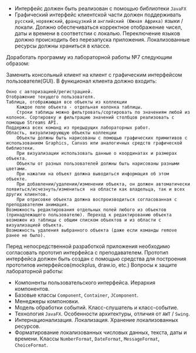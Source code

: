 * Интерфейс должен быть реализован с помощью библиотеки `JavaFX`
* Графический интерфейс клиентской части должен поддерживать `русский`, `норвежский`, `французкий` и `английский (Южная Африка)` языки / локали. Должно обеспечиваться корректное отображение чисел, даты и времени в соответстии с локалью. Переключение языков должно происходить без перезапуска приложения. Локализованные ресурсы должны храниться в классе.

Доработать программу из лабораторной работы №7 следующим образом:

Заменить консольный клиент на клиент с графическим интерфейсом пользователя(GUI).
В функционал клиента должно входить:

    Окно с авторизацией/регистрацией.
    Отображение текущего пользователя.
    Таблица, отображающая все объекты из коллекции
        Каждое поле объекта - отдельная колонка таблицы.
        Строки таблицы можно фильтровать/сортировать по значениям любой из колонок. Сортировку и фильтрацию значений столбцов реализовать с помощью Streams API.
    Поддержка всех команд из предыдущих лабораторных работ.
    Область, визуализирующую объекты коллекции
        Объекты должны быть нарисованы с помощью графических примитивов с использованием Graphics, Canvas или аналогичных средств графической библиотеки.
        При визуализации использовать данные о координатах и размерах объекта.
        Объекты от разных пользователей должны быть нарисованы разными цветами.
        При нажатии на объект должна выводиться информация об этом объекте.
        При добавлении/удалении/изменении объекта, он должен автоматически появиться/исчезнуть/измениться  на области как владельца, так и всех других клиентов. 
        При отрисовке объекта должна воспроизводиться согласованная с преподавателем анимация.
    Возможность редактирования отдельных полей любого из объектов (принадлежащего пользователю). Переход к редактированию объекта возможен из таблицы с общим списком объектов и из области с визуализацией объекта.
    Возможность удаления выбранного объекта (даже если команды remove ранее не было).

Перед непосредственной разработкой приложения необходимо согласовать прототип интерфейса с преподавателем. Прототип интерфейса должен быть создан с помощью средства для построения прототипов интерфейсов(mockplus, draw.io, etc.)
Вопросы к защите лабораторной работы:

* Компоненты пользовательского интерфейса. Иерархия компонентов.
* Базовые классы `Component`, `Container`, `JComponent`.
* Менеджеры компоновки.
* Модель обработки событий. Класс-слушатель и класс-событие.
* Технология `JavaFX`. Особенности архитектуры, отличия от `AWT` / `Swing`.
* Интернационализация. Локализация. Хранение локализованных ресурсов.
* Форматирование локализованных числовых данных, текста, даты и времени. Классы `NumberFormat`, `DateFormat`, `MessageFormat`, `ChoiceFormat`.

